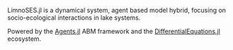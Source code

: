 LimnoSES.jl is a dynamical system, agent based model hybrid, focusing on socio-ecological interactions in lake systems.

Powered by the [Agents.jl](https://github.com/JuliaDynamics/Agents.jl) ABM framework and the [DifferentialEquations.jl](https://github.com/SciML/DifferentialEquations.jl) ecosystem.


